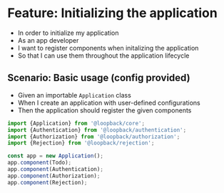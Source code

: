 # Feature: Initializing the application

- In order to initialize my application
- As an app developer
- I want to register components when initalizing the application
- So that I can use them throughout the application lifecycle

## Scenario: Basic usage (config provided)

- Given an importable `Application` class
- When I create an application with user-defined configurations
- Then the application should register the given components

```ts
import {Application} from '@loopback/core';
import {Authentication} from '@loopback/authentication';
import {Authorization} from '@loopback/authorization';
import {Rejection} from '@loopback/rejection';

const app = new Application();
app.component(Todo);
app.component(Authentication);
app.component(Authorization);
app.component(Rejection);
```
